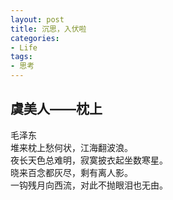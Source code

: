 ```yaml
---
layout: post
title: 沉思，入伏啦
categories:
- Life
tags:
- 思考
---
```


## 虞美人——枕上
毛泽东<br>
堆来枕上愁何状，江海翻波浪。<br>
夜长天色总难明，寂寞披衣起坐数寒星。<br>
晓来百念都灰尽，剩有离人影。<br>
一钩残月向西流，对此不抛眼泪也无由。<br>